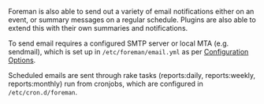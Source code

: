 
Foreman is also able to send out a variety of email notifications either on an event, or summary messages on a regular schedule.  Plugins are also able to extend this with their own summaries and notifications.

To send email requires a configured SMTP server or local MTA (e.g. sendmail), which is set up in `/etc/foreman/email.yml` as per [Configuration Options](/manuals/{{page.version}}/index.html#3.5.2ConfigurationOptions).

Scheduled emails are sent through rake tasks (reports:daily, reports:weekly, reports:monthly) run from cronjobs, which are configured in `/etc/cron.d/foreman`.

